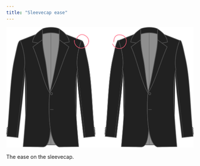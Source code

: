 ```yaml
---
title: "Sleevecap ease"
---
```


![Sleevecap ease](sleevecapease.svg)

The ease on the sleevecap.




